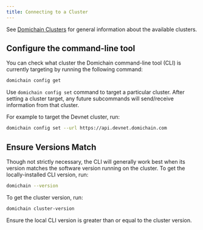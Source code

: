 ```yaml
---
title: Connecting to a Cluster
---
```


See [Domichain Clusters](../clusters.md) for general information about the
available clusters.

## Configure the command-line tool

You can check what cluster the Domichain command-line tool (CLI) is currently targeting by
running the following command:

```bash
domichain config get
```

Use `domichain config set` command to target a particular cluster. After setting
a cluster target, any future subcommands will send/receive information from that
cluster.

For example to target the Devnet cluster, run:

```bash
domichain config set --url https://api.devnet.domichain.com
```

## Ensure Versions Match

Though not strictly necessary, the CLI will generally work best when its version
matches the software version running on the cluster. To get the locally-installed
CLI version, run:

```bash
domichain --version
```

To get the cluster version, run:

```bash
domichain cluster-version
```

Ensure the local CLI version is greater than or equal to the cluster version.
